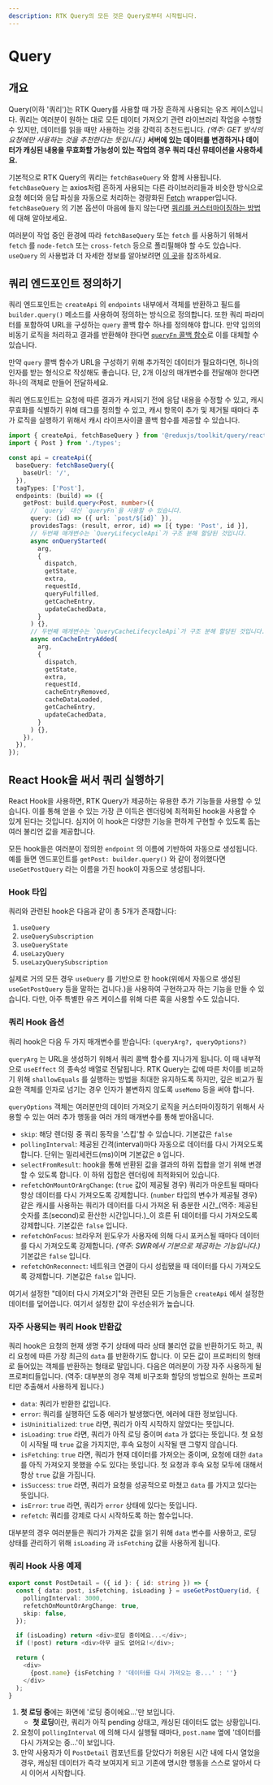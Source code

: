 ```yaml
---
description: RTK Query의 모든 것은 Query로부터 시작됩니다.
---
```


# Query

## 개요

Query\(이하 '쿼리'\)는 RTK Query를 사용할 때 가장 흔하게 사용되는 유즈 케이스입니다. 쿼리는 여러분이 원하는 대로 모든 데이터 가져오기 관련 라이브러리 작업을 수행할 수 있지만, 데이터를 읽을 때만 사용하는 것을 강력히 추천드립니다. _\(역주: GET 방식의 요청에만 사용하는 것을 추천한다는 뜻입니다.\)_ **서버에 있는 데이터를 변경하거나 데이터가 캐싱된 내용을 무효화할 가능성이 있는 작업의 경우 쿼리 대신 뮤테이션을 사용하세요.**

기본적으로 RTK Query의 쿼리는 `fetchBaseQuery` 와 함께 사용됩니다. `fetchBaseQuery` 는 axios처럼 흔하게 사용되는 다른 라이브러리들과 비슷한 방식으로 요청 헤더와 응답 파싱을 자동으로 처리하는 경량화된 [Fetch](https://developer.mozilla.org/en-US/docs/Web/API/Fetch_API) wrapper입니다. `fetchBaseQuery` 의 기본 옵션이 마음에 들지 않는다면 [쿼리를 커스터마이징하는 방법](https://redux-toolkit.js.org/rtk-query/usage/customizing-queries)에 대해 알아보세요.

여러분이 작업 중인 환경에 따라 `fetchBaseQuery` 또는 `fetch` 를 사용하기 위해서 `fetch` 를 `node-fetch` 또는 `cross-fetch` 등으로 폴리필해야 할 수도 있습니다. `useQuery` 의 사용법과 더 자세한 정보를 알아보려면 [이 곳](https://redux-toolkit.js.org/rtk-query/api/created-api/hooks#usequery)을 참조하세요.

##  쿼리 엔드포인트 정의하기

쿼리 엔드포인트는 `createApi` 의 `endpoints` 내부에서 객체를 반환하고 필드를 `builder.query()` 메소드를 사용하여 정의하는 방식으로 정의합니다. 또한 쿼리 파라미터를 포함하여 URL을 구성하는 `query` 콜백 함수 하나를 정의해야 합니다. 만약 임의의 비동기 로직을 처리하고 결과를 반환해야 한다면 [`queryFn` 콜백 함수](https://redux-toolkit.js.org/rtk-query/usage/customizing-queries#customizing-queries-with-queryfn)로 이를 대체할 수 있습니다.

만약 `query` 콜백 함수가 URL을 구성하기 위해 추가적인 데이터가 필요하다면, 하나의 인자를 받는 형식으로 작성해도 좋습니다. 단, 2개 이상의 매개변수를 전달해야 한다면 하나의 객체로 만들어 전달하세요.

쿼리 엔드포인트는 요청에 따른 결과가 캐시되기 전에 응답 내용을 수정할 수 있고, 캐시 무효화를 식별하기 위해 태그를 정의할 수 있고, 캐시 항목이 추가 및 제거될 때마다 추가 로직을 실행하기 위해서 캐시 라이프사이클 콜백 함수를 제공할 수 있습니다.

```typescript
import { createApi, fetchBaseQuery } from '@reduxjs/toolkit/query/react';
import { Post } from './types';

const api = createApi({
  baseQuery: fetchBaseQuery({
    baseUrl: '/',
  }),
  tagTypes: ['Post'],
  endpoints: (build) => ({
    getPost: build.query<Post, number>({
      // `query` 대신 `queryFn`을 사용할 수 있습니다.
      query: (id) => ({ url: `post/${id}` }),
      providesTags: (result, error, id) => [{ type: 'Post', id }],
      // 두번째 매개변수는 `QueryLifecycleApi`가 구조 분해 할당된 것입니다.
      async onQueryStarted(
        arg,
        {
          dispatch,
          getState,
          extra,
          requestId,
          queryFulfilled,
          getCacheEntry,
          updateCachedData,
        }
      ) {},
      // 두번째 매개변수는 `QueryCacheLifecycleApi`가 구조 분해 할당된 것입니다.
      async onCacheEntryAdded(
        arg,
        {
          dispatch,
          getState,
          extra,
          requestId,
          cacheEntryRemoved,
          cacheDataLoaded,
          getCacheEntry,
          updateCachedData,
        }
      ) {},
    }),
  }),
});
```

## React Hook을 써서 쿼리 실행하기

React Hook을 사용하면, RTK Query가 제공하는 유용한 추가 기능들을 사용할 수 있습니다. 이를 통해 얻을 수 있는 가장 큰 이득은 렌더링에 최적화된 hook을 사용할 수 있게 된다는 것입니다. 심지어 이 hook은 다양한 기능을 편하게 구현할 수 있도록 돕는 여러 불리언 값을 제공합니다.

모든 hook들은 여러분이 정의한 `endpoint` 의 이름에 기반하여 자동으로 생성됩니다. 예를 들면 엔드포인트를 `getPost: builder.query()` 와 같이 정의했다면 `useGetPostQuery` 라는 이름을 가진 hook이 자동으로 생성됩니다.

### Hook 타입

쿼리와 관련된 hook은 다음과 같이 총 5개가 존재합니다:

1. `useQuery` 
2. `useQuerySubscription`
3. `useQueryState`
4. `useLazyQuery`
5. `useLazyQuerySubscription`

실제로 거의 모든 경우 `useQuery` 를 기반으로 한 hook\(위에서 자동으로 생성된 `useGetPostQuery` 등을 말하는 겁니다.\)을 사용하여 구현하고자 하는 기능을 만들 수 있습니다. 다만, 아주 특별한 유즈 케이스를 위해 다른 훅을 사용할 수도 있습니다.

### 쿼리 Hook 옵션

쿼리 hook은 다음 두 가지 매개변수를 받습니다: `(queryArg?, queryOptions?)`

`queryArg` 는 URL을 생성하기 위해서 쿼리 콜백 함수를 지나가게 됩니다. 이 때 내부적으로 `useEffect` 의 종속성 배열로 전달됩니다. RTK Query는 값에 따른 차이를 비교하기 위해 `shallowEquals` 를 실행하는 방법을 최대한 유지하도록 하지만, 깊은 비교가 필요한 객체를 인자로 넘기는 경우 인자가 불변하지 않도록 `useMemo` 등을 써야 합니다.

`queryOptions` 객체는 여러분만의 데이터 가져오기 로직을 커스터마이징하기 위해서 사용할 수 있는 여러 추가 행동을 여러 개의 매개변수를 통해 받아옵니다.

* `skip`: 해당 렌더링 중 쿼리 동작을 '스킵'할 수 있습니다. 기본값은 `false`
* `pollingInterval`: 제공된 간격\(interval\)마다 자동으로 데이터를 다시 가져오도록 합니다. 단위는 밀리세컨드\(ms\)이며 기본값은 `0` 입니다.
* `selectFromResult`: hook을 통해 반환된 값을 결과의 하위 집합을 얻기 위해 변경할 수 있도록 합니다. 이 하위 집합은 렌더링에 최적화되어 있습니다.
* `refetchOnMountOrArgChange`: \(`true` 값이 제공될 경우\) 쿼리가 마운트될 때마다 항상 데이터를 다시 가져오도록 강제합니다. \(`number` 타입의 변수가 제공될 경우\) 같은 캐시를 사용하는 쿼리가 데이터를 다시 가져온 뒤 충분한 시간_\(역주: 제공된 숫자를 초\(second\)로 환산한 시간입니다.\)_이 흐른 뒤 데이터를 다시 가져오도록 강제합니다. 기본값은 `false` 입니다.
* `refetchOnFocus`: 브라우저 윈도우가 사용자에 의해 다시 포커스될 때마다 데이터를 다시 가져오도록 강제합니다. _\(역주: SWR에서 기본으로 제공하는 기능입니다.\)_ 기본값은 `false` 입니다.
* `refetchOnReconnect`: 네트워크 연결이 다시 성립됐을 때 데이터를 다시 가져오도록 강제합니다. 기본값은 `false` 입니다.

여기서 설정한 "데이터 다시 가져오기"와 관련된 모든 기능들은 `createApi` 에서 설정한 데이터를 덮어씁니다. 여기서 설정한 값이 우선순위가 높습니다.

### 자주 사용되는 쿼리 Hook 반환값

쿼리 hook은 요청의 현재 생명 주기 상태에 따라 상태 불리언 값을 반환하기도 하고, 쿼리 요청에 따른 가장 최근의 `data` 를 반환하기도 합니다. 이 모든 값이 프로퍼티의 형태로 들어있는 객체를 반환하는 형태로 말입니다. 다음은 여러분이 가장 자주 사용하게 될 프로퍼티들입니다. \(역주: 대부분의 경우 객체 비구조화 할당의 방법으로 원하는 프로퍼티만 추출해서 사용하게 됩니다.\)

* `data`: 쿼리가 반환한 값입니다.
* `error`: 쿼리를 실행하던 도중 에러가 발생했다면, 에러에 대한 정보입니다.
* `isUninitialized`: `true` 라면, 쿼리가 아직 시작하지 않았다는 뜻입니다.
* `isLoading`: `true` 라면, 쿼리가 아직 로딩 중이며 `data` 가 없다는 뜻입니다. 첫 요청이 시작될 때 `true` 값을 가지지만, 후속 요청이 시작될 땐 그렇지 않습니다.
* `isFetching`: `true` 라면, 쿼리가 현재 데이터를 가져오는 중이며, 요청에 대한 `data` 를 아직 가져오지 못했을 수도 있다는 뜻입니다. 첫 요청과 후속 요청 모두에 대해서 항상 `true` 값을 가집니다.
* `isSuccess`: `true` 라면, 쿼리가 요청을 성공적으로 마쳤고 `data` 를 가지고 있다는 뜻입니다.
* `isError`: `true` 라면, 쿼리가 `error` 상태에 있다는 뜻입니다.
* `refetch`: 쿼리를 강제로 다시 시작하도록 하는 함수입니다.

대부분의 경우 여러분들은 쿼리가 가져온 값을 읽기 위해 `data` 변수를 사용하고, 로딩 상태를 관리하기 위해 `isLoading` 과 `isFetching` 값을 사용하게 됩니다.

### 쿼리 Hook 사용 예제

```typescript
export const PostDetail = ({ id }: { id: string }) => {
  const { data: post, isFetching, isLoading } = useGetPostQuery(id, {
    pollingInterval: 3000,
    refetchOnMountOrArgChange: true,
    skip: false,
  });

  if (isLoading) return <div>로딩 중이에요...</div>;
  if (!post) return <div>아무 글도 없어요!</div>;

  return (
    <div>
      {post.name} {isFetching ? '데이터를 다시 가져오는 중...' : ''}
    </div>
  );
}
```

1. **첫 로딩 중**에는 화면에 '로딩 중이에요...'만 보입니다.
   * **첫 로딩**이란, 쿼리가 아직 pending 상태고, 캐싱된 데이터도 없는 상황입니다.
2. 요청이 `pollingInterval` 에 의해 다시 실행될 때마다, `post.name` 옆에 '데이터를 다시 가져오는 중...'이 보입니다.
3. 만약 사용자가 이 `PostDetail` 컴포넌트를 닫았다가 허용된 시간 내에 다시 열었을 경우, 캐싱된 데이터가 즉각 보여지게 되고 기존에 명시한 행동을 스스로 알아서 다시 이어서 시작합니다.

